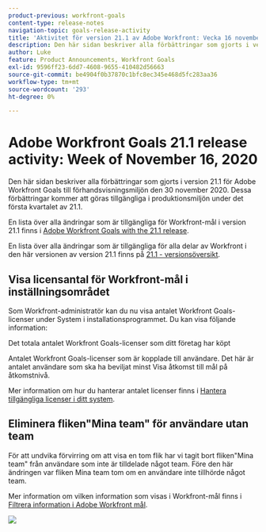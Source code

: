 ```yaml
---
product-previous: workfront-goals
content-type: release-notes
navigation-topic: goals-release-activity
title: 'Aktivitet för version 21.1 av Adobe Workfront: Vecka 16 november 2020"'
description: Den här sidan beskriver alla förbättringar som gjorts i version 21.1 för Adobe Workfront Goals till förhandsvisningsmiljön den 30 november 2020. Dessa förbättringar kommer att göras tillgängliga i produktionsmiljön under det första kvartalet av 21.1.
author: Luke
feature: Product Announcements, Workfront Goals
exl-id: 9596ff23-6dd7-4608-9655-410482d56663
source-git-commit: be4904f0b37870c1bfc8ec345e468d5fc283aa36
workflow-type: tm+mt
source-wordcount: '293'
ht-degree: 0%

---
```


# Adobe Workfront Goals 21.1 release activity: Week of November 16, 2020

Den här sidan beskriver alla förbättringar som gjorts i version 21.1 för Adobe Workfront Goals till förhandsvisningsmiljön den 30 november 2020. Dessa förbättringar kommer att göras tillgängliga i produktionsmiljön under det första kvartalet av 21.1.

En lista över alla ändringar som är tillgängliga för Workfront-mål i version 21.1 finns i [Adobe Workfront Goals with the 21.1 release](../../../../product-announcements/product-releases/goals-release-activity/goals-release-21-1.md).

En lista över alla ändringar som är tillgängliga för alla delar av Workfront i den här versionen av version 21.1 finns på [21.1 - versionsöversikt](../../../../product-announcements/product-releases/21.1-release-activity/21-1-release-overview.md).

## Visa licensantal för Workfront-mål i inställningsområdet

Som Workfront-administratör kan du nu visa antalet Workfront Goals-licenser under System i installationsprogrammet. Du kan visa följande information:

Det totala antalet Workfront Goals-licenser som ditt företag har köpt

Antalet Workfront Goals-licenser som är kopplade till användare. Det här är antalet användare som ska ha beviljat minst Visa åtkomst till mål på åtkomstnivå.

Mer information om hur du hanterar antalet licenser finns i [Hantera tillgängliga licenser i ditt system](../../../../administration-and-setup/get-started-wf-administration/manage-available-licenses-in-your-system.md).

## Eliminera fliken&quot;Mina team&quot; för användare utan team

För att undvika förvirring om att visa en tom flik har vi tagit bort fliken&quot;Mina team&quot; från användare som inte är tilldelade något team. Före den här ändringen var fliken Mina team tom om en användare inte tillhörde något team.

Mer information om vilken information som visas i Workfront-mål finns i [Filtrera information i Adobe Workfront mål](../../../../workfront-goals/goal-management/filter-information-wf-goals.md).

![](assets/goals-page-with-no-my-teams-tab-350x114.png)
